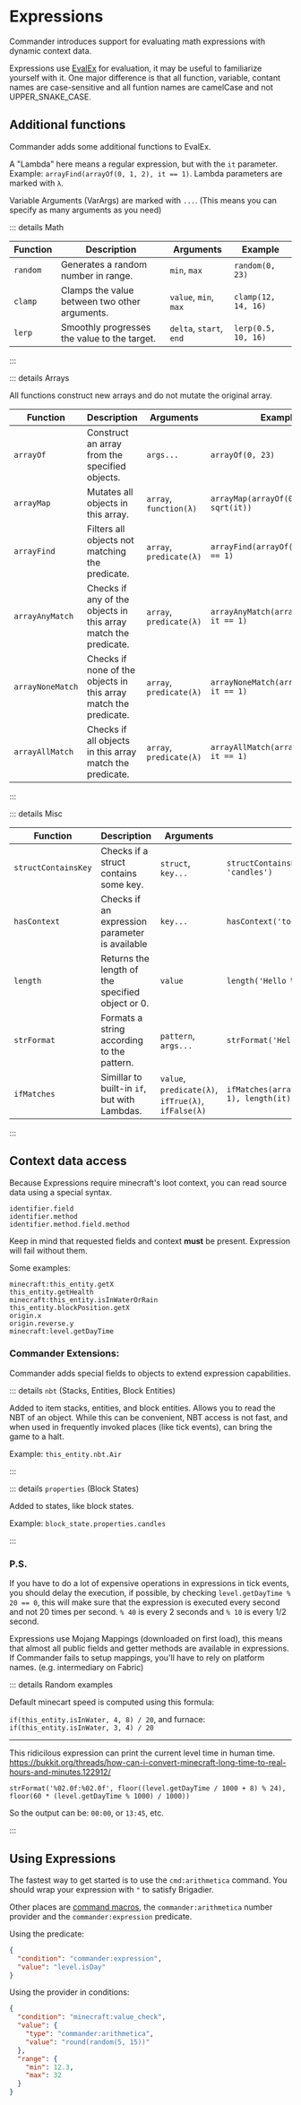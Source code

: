 # Expressions

Commander introduces support for evaluating math expressions with dynamic context data.

Expressions use [EvalEx](https://ezylang.github.io/EvalEx/) for evaluation, it may be useful to familiarize yourself with it. One major difference is that all function, variable, contant names are case-sensitive and all funtion names are camelCase and not UPPER_SNAKE_CASE.

## Additional functions

Commander adds some additional functions to EvalEx.

A "Lambda" here means a regular expression, but with the `it` parameter. Example: `arrayFind(arrayOf(0, 1, 2), it == 1)`. Lambda parameters are marked with `λ`.

Variable Arguments (VarArgs) are marked with `...`. (This means you can specify as many arguments as you need)

::: details Math

| Function  |  Description |  Arguments | Example |
|---|---|---|---|
| `random` | Generates a random number in range. | `min`, `max` | `random(0, 23)` |
| `clamp` | Clamps the value between two other arguments.  | `value`, `min`, `max` | `clamp(12, 14, 16)` |
| `lerp` | Smoothly progresses the value to the target.  | `delta`, `start`, `end` | `lerp(0.5, 10, 16)` |

:::

::: details Arrays

All functions construct new arrays and do not mutate the original array.

| Function  |  Description |  Arguments | Example |
|---|---|---|---|
| `arrayOf` | Construct an array from the specified objects. | `args...` | `arrayOf(0, 23)` |
| `arrayMap` | Mutates all objects in this array. | `array`, `function(λ)` | `arrayMap(arrayOf(0,1,2), sqrt(it))` |
| `arrayFind` | Filters all objects not matching the predicate. | `array`, `predicate(λ)` | `arrayFind(arrayOf(0,1,2), it == 1)` |
| `arrayAnyMatch` | Checks if any of the objects in this array match the predicate. | `array`, `predicate(λ)` | `arrayAnyMatch(arrayOf(0,1,2), it == 1)` |
| `arrayNoneMatch` | Checks if none of the objects in this array match the predicate. | `array`, `predicate(λ)` | `arrayNoneMatch(arrayOf(0,1,2), it == 1)` |
| `arrayAllMatch` | Checks if all objects in this array match the predicate. | `array`, `predicate(λ)` | `arrayAllMatch(arrayOf(0,1,2), it == 1)` |

:::

::: details Misc

| Function  |  Description |  Arguments | Example |
|---|---|---|---|
| `structContainsKey` | Checks if a struct contains some key. | `struct`, `key...` | `structContainsKey(block_state.properties, 'candles')` |
| `hasContext` | Checks if an expression parameter is available  | `key...` | `hasContext('tool')` |
| `length` | Returns the length of the specified object or 0.  | `value` | `length('Hello World!')` |
| `strFormat` | Formats a string according to the pattern.  | `pattern`, `args...` | `strFormat('Hello %s World!', 23)` |
| `ifMatches` | Simillar to built-in `if`, but with Lambdas.  | `value`, `predicate(λ)`, `ifTrue(λ)`, `ifFalse(λ)` | `ifMatches(arrayFind(arrayOf(0,1,2), it == 1), length(it) > 0, it[0], 0)` |

:::

## Context data access

Because Expressions require minecraft's loot context, you can read source data using a special syntax.
```
identifier.field
identifier.method
identifier.method.field.method
```
Keep in mind that requested fields and context **must** be present. Expression will fail without them.

Some examples:
```
minecraft:this_entity.getX
this_entity.getHealth
minecraft:this_entity.isInWaterOrRain
this_entity.blockPosition.getX
origin.x
origin.reverse.y
minecraft:level.getDayTime
```

### Commander Extensions:

Commander adds special fields to objects to extend expression capabilities.

::: details `nbt` (Stacks, Entities, Block Entities)

Added to item stacks, entities, and block entities. Allows you to read the NBT of an object. While this can be convenient, NBT access is not fast, and when used in frequently invoked places (like tick events), can bring the game to a halt.

Example: `this_entity.nbt.Air`

:::

::: details `properties` (Block States)

Added to states, like block states.

Example: `block_state.properties.candles`

:::

### P.S.

If you have to do a lot of expensive operations in expressions in tick events, you should delay the execution, if possible, by checking `level.getDayTime % 20 == 0`, this will make sure that the expression is executed every second and not 20 times per second. `% 40` is every 2 seconds and `% 10` is every 1/2 second.

Expressions use Mojang Mappings (downloaded on first load), this means that almost all public fields and getter methods are available in expressions. If Commander fails to setup mappings, you'll have to rely on platform names. (e.g. intermediary on Fabric)

::: details Random examples

Default minecart speed is computed using this formula:

`if(this_entity.isInWater, 4, 8) / 20`, and furnace: `if(this_entity.isInWater, 3, 4) / 20`

***

This ridicilous expression can print the current level time in human time. https://bukkit.org/threads/how-can-i-convert-minecraft-long-time-to-real-hours-and-minutes.122912/

`strFormat('%02.0f:%02.0f', floor((level.getDayTime / 1000 + 8) % 24), floor(60 * (level.getDayTime % 1000) / 1000))`

So the output can be: `00:00`, or `13:45`, etc.

:::

## Using Expressions

The fastest way to get started is to use the `cmd:arithmetica` command. You should wrap your expression with `"` to satisfy Brigadier.

Other places are [command macros](Commands#command-macros), the `commander:arithmetica` number provider and the `commander:expression` predicate.

Using the predicate:

```json
{
  "condition": "commander:expression",
  "value": "level.isDay"
}
```

Using the provider in conditions:

```json
{
  "condition": "minecraft:value_check",
  "value": {
    "type": "commander:arithmetica",
    "value": "round(random(5, 15))"
  },
  "range": {
    "min": 12.3,
    "max": 32
  }
}
```
